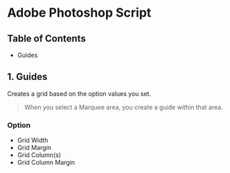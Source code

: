 # Adobe Photoshop Script

## Table of Contents

- Guides

## 1. Guides

Creates a grid based on the option values you set.

> When you select a Marquee area, you create a guide within that area.

### Option

- Grid Width
- Grid Margin
- Grid Column(s)
- Grid Column Margin

